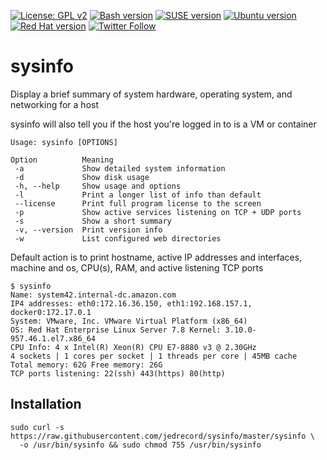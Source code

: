 [![License: GPL v2](https://img.shields.io/badge/License-GPL%20v2-blue.svg)](https://www.gnu.org/licenses/old-licenses/gpl-2.0.en.html)
[![Bash version](https://img.shields.io/badge/Bash-v4-4EAA25?logo=GNU-bash)](https://github.com/jedrecord/sysinfo)
[![SUSE version](https://img.shields.io/badge/SLE-11+-73BA25?logo=openSUSE)](https://github.com/jedrecord/sysinfo)
[![Ubuntu version](https://shields.io/badge/Ubuntu-16+-E95420?logo=ubuntu)](https://github.com/jedrecord/sysinfo)
[![Red Hat version](https://img.shields.io/badge/RHEL-7.1+-EE0000?logo=Red-Hat)](https://github.com/jedrecord/sysinfo)
[![Twitter Follow](https://img.shields.io/twitter/follow/jedrecord?label=follow&style=social)](https://twitter.com/jedrecord)

# sysinfo
Display a brief summary of system hardware, operating system, and networking for a host

sysinfo will also tell you if the host you're logged in to is a VM or container

```
Usage: sysinfo [OPTIONS]

Option          Meaning
 -a             Show detailed system information
 -d             Show disk usage
 -h, --help     Show usage and options
 -l             Print a longer list of info than default
 --license      Print full program license to the screen
 -p             Show active services listening on TCP + UDP ports
 -s             Show a short summary
 -v, --version  Print version info
 -w             List configured web directories
```

Default action is to print hostname, active IP addresses and interfaces, machine and os, CPU(s), RAM, and active listening TCP ports

```
$ sysinfo
Name: system42.internal-dc.amazon.com
IP4 addresses: eth0:172.16.36.150, eth1:192.168.157.1, docker0:172.17.0.1
System: VMware, Inc. VMware Virtual Platform (x86_64)
OS: Red Hat Enterprise Linux Server 7.8 Kernel: 3.10.0-957.46.1.el7.x86_64
CPU Info: 4 x Intel(R) Xeon(R) CPU E7-8880 v3 @ 2.30GHz
4 sockets | 1 cores per socket | 1 threads per core | 45MB cache
Total memory: 62G Free memory: 26G
TCP ports listening: 22(ssh) 443(https) 80(http)
```

## Installation
```
sudo curl -s https://raw.githubusercontent.com/jedrecord/sysinfo/master/sysinfo \
  -o /usr/bin/sysinfo && sudo chmod 755 /usr/bin/sysinfo
```
